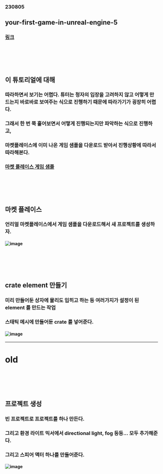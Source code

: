 ### 230805
## your-first-game-in-unreal-engine-5
### [링크](https://dev.epicgames.com/community/learning/tutorials/e2V/your-first-game-in-unreal-engine-5)
### <br/><br/></br>

## 이 튜토리얼에 대해
### 따라하면서 보기는 어렵다. 튜터는 청자의 입장을 고려하지 않고 어떻게 만드는지 바로바로 보여주는 식으로 진행하기 때문에 따라가기가 굉장히 어렵다.
### 그래서 한 번 쭉 훑어보면서 어떻게 진행되는지만 파악하는 식으로 진행하고, 
### 마켓플레이스에 이미 나온 게임 샘플을 다운로드 받아서 진행상황에 따라서 따라해본다.
### [마켓 플레이스 게임 샘플](https://www.unrealengine.com/marketplace/ko/product/stack-o-bot?sessionInvalidated=true)
### <br/><br/><br/>

## 마켓 플레이스
### 언리얼 마켓플레이스에서 게임 샘플을 다운로드해서 새 프로젝트를 생성하자.
#### ![image](https://github.com/Shin-jongwhan/unreal_engine/assets/62974484/f19c831c-9b9a-4aef-a2e1-e3c49e5ac449)
### <br/><br/><br/>

## crate element 만들기
### 미리 만들어둔 상자에 물리도 입히고 하는 등 여러가지가 설정이 된 element 를 만드는 작업
### 스태틱 메시에 만들어둔 crate 를 넣어준다.
#### ![image](https://github.com/Shin-jongwhan/unreal_engine/assets/62974484/878c3b4b-352a-435a-8e64-986a0d7de749)





-----------------------------

# old
### <br/><br/><br/>

## 프로젝트 생성
### 빈 프로젝트로 프로젝트를 하나 만든다.
### 그리고 환경 라이트 믹서에서 directional light, fog 등등... 모두 추가해준다.
### 그리고 스피어 액터 하나를 만들어준다.
#### ![image](https://github.com/Shin-jongwhan/unreal_engine/assets/62974484/2e90a690-22dc-43c9-864c-c5b30eed3c21)
### <br/><br/><br/>
